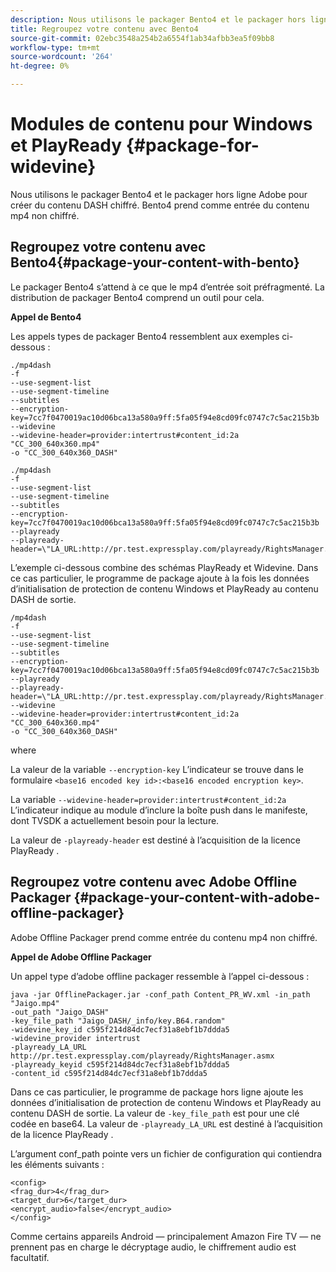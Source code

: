 ```yaml
---
description: Nous utilisons le packager Bento4 et le packager hors ligne Adobe pour créer du contenu DASH chiffré. Bento4 prend comme entrée du contenu mp4 non chiffré.
title: Regroupez votre contenu avec Bento4
source-git-commit: 02ebc3548a254b2a6554f1ab34afbb3ea5f09bb8
workflow-type: tm+mt
source-wordcount: '264'
ht-degree: 0%

---
```


# Modules de contenu pour Windows et PlayReady {#package-for-widevine}

Nous utilisons le packager Bento4 et le packager hors ligne Adobe pour créer du contenu DASH chiffré. Bento4 prend comme entrée du contenu mp4 non chiffré.

## Regroupez votre contenu avec Bento4{#package-your-content-with-bento}

Le packager Bento4 s’attend à ce que le mp4 d’entrée soit préfragmenté. La distribution de packager Bento4 comprend un outil pour cela.

**Appel de Bento4**

Les appels types de packager Bento4 ressemblent aux exemples ci-dessous :

```
./mp4dash
-f
--use-segment-list
--use-segment-timeline
--subtitles
--encryption-key=7cc7f0470019ac10d06bca13a580a9ff:5fa05f94e8cd09fc0747c7c5ac215b3b
--widevine
--widevine-header=provider:intertrust#content_id:2a "CC_300_640x360.mp4"
-o "CC_300_640x360_DASH"
```

```
./mp4dash
-f
--use-segment-list
--use-segment-timeline
--subtitles
--encryption-key=7cc7f0470019ac10d06bca13a580a9ff:5fa05f94e8cd09fc0747c7c5ac215b3b
--playready
--playready-header=\"LA_URL:http://pr.test.expressplay.com/playready/RightsManager.asmx\"
```

L’exemple ci-dessous combine des schémas PlayReady et Widevine. Dans ce cas particulier, le programme de package ajoute à la fois les données d’initialisation de protection de contenu Windows et PlayReady au contenu DASH de sortie.

```
/mp4dash
-f
--use-segment-list
--use-segment-timeline
--subtitles
--encryption-key=7cc7f0470019ac10d06bca13a580a9ff:5fa05f94e8cd09fc0747c7c5ac215b3b
--playready
--playready-header=\"LA_URL:http://pr.test.expressplay.com/playready/RightsManager.asmx\"
--widevine
--widevine-header=provider:intertrust#content_id:2a "CC_300_640x360.mp4"
-o "CC_300_640x360_DASH"
```

where

La valeur de la variable `--encryption-key` L’indicateur se trouve dans le formulaire `<base16 encoded key id>:<base16 encoded encryption key>`.

La variable `--widevine-header=provider:intertrust#content_id:2a` L’indicateur indique au module d’inclure la boîte push dans le manifeste, dont TVSDK a actuellement besoin pour la lecture.

La valeur de `-playready-header` est destiné à l’acquisition de la licence PlayReady .

## Regroupez votre contenu avec Adobe Offline Packager {#package-your-content-with-adobe-offline-packager}

Adobe Offline Packager prend comme entrée du contenu mp4 non chiffré.

**Appel de Adobe Offline Packager**

Un appel type d’adobe offline packager ressemble à l’appel ci-dessous :

```
java -jar OfflinePackager.jar -conf_path Content_PR_WV.xml -in_path "Jaigo.mp4"
-out_path "Jaigo_DASH"
-key_file_path "Jaigo_DASH/_info/key.B64.random"
-widevine_key_id c595f214d84dc7ecf31a8ebf1b7ddda5
-widevine_provider intertrust
-playready_LA_URL
http://pr.test.expressplay.com/playready/RightsManager.asmx
-playready_keyid c595f214d84dc7ecf31a8ebf1b7ddda5
-content_id c595f214d84dc7ecf31a8ebf1b7ddda5
```

Dans ce cas particulier, le programme de package hors ligne ajoute les données d’initialisation de protection de contenu Windows et PlayReady au contenu DASH de sortie. La valeur de `-key_file_path` est pour une clé codée en base64. La valeur de `-playready_LA_URL` est destiné à l’acquisition de la licence PlayReady .

L’argument conf_path pointe vers un fichier de configuration qui contiendra les éléments suivants :

```
<config>
<frag_dur>4</frag_dur>
<target_dur>6</target_dur>
<encrypt_audio>false</encrypt_audio>
</config>
```

Comme certains appareils Android — principalement Amazon Fire TV — ne prennent pas en charge le décryptage audio, le chiffrement audio est facultatif.
